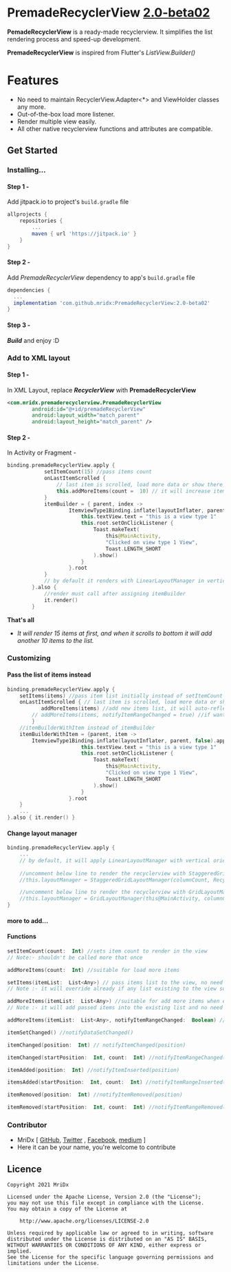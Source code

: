 # PremadeRecyclerView [2.0-beta02](https://github.com/MriDx/PremadeRecyclerView/releases/tag/2.0-beta02)

**PemadeRecyclerView** is a ready-made recyclerview. It simplifies the list rendering process and speed-up development.

**PremadeRecyclerView** is inspired from Flutter's *ListView.Builder()*





# Features

 - No need to maintain RecyclerView.Adapter<*> and ViewHolder classes any more.
 - Out-of-the-box load more listener.
 - Render multiple view easily.
 - All other native recyclerview functions and attributes are compatible.

## Get Started

### Installing...

#### Step 1 - 
Add jitpack.io to project's `build.gradle` file
```gradle
allprojects {
	repositories {
		...
		maven { url 'https://jitpack.io' }
	}
}
```

#### Step 2 -
Add *PremadeRecyclerView* dependency to app's `build.gradle` file
```gradle
dependencies {
  ...
  implementation 'com.github.mridx:PremadeRecyclerView:2.0-beta02'
}
```

#### Step 3 -
***Build*** and enjoy :D 


### Add to XML layout

#### Step 1 -
In XML Layout, replace ***RecyclerView*** with **PremadeRecyclerView** 
```XML
<com.mridx.premaderecyclerview.PremadeRecyclerView
        android:id="@+id/premadeRecyclerView"
        android:layout_width="match_parent"
        android:layout_height="match_parent" />
```

#### Step 2 -
In Activity or Fragment -
```kotlin
binding.premadeRecyclerView.apply {
            setItemCount(15) //pass items count
            onLastItemScrolled {
                // last item is scrolled, load more data or show there's no more new data :D
                this.addMoreItems(count =  10) // it will increase item count by the passed value
            }
            itemBuilder = { parent, index ->
                    ItemviewType1Binding.inflate(layoutInflater, parent, false).apply {
                        this.textView.text = "this is a view type 1"
                        this.root.setOnClickListener {
                            Toast.makeText(
                                this@MainActivity,
                                "Clicked on view type 1 View",
                                Toast.LENGTH_SHORT
                            ).show()
                        }
                    }.root
            }
            // by default it renders with LinearLayoutManager in vertical orientation
        }.also {
            //render must call after assigning itemBuilder
            it.render()
        }
   ```
   **That's all**
   * *It will render 15 items at first, and when it scrolls to bottom it will add another 10 items to the list.*

### Customizing
#### Pass the list of items instead
```kotlin
binding.premadeRecyclerView.apply {
	setItems(items) //pass item list initially instead of setItemCount
	onLastItemScrolled { // last item is scrolled, load more data or show there's no more new data :D
           addMoreItems(items) //add new items list, it will auto-reflect
		// addMoreItems(items, notifyItemRangeChanged = true) //if want itemRangeChanged to be work on newly added items
		}
	//itemBuilderWithItem instead of itemBuilder
	itemBuilderWithItem = {parent, item -> 
		ItemviewType1Binding.inflate(layoutInflater, parent, false).apply {
                        this.textView.text = "this is a view type 1"
                        this.root.setOnClickListener {
                            Toast.makeText(
                                this@MainActivity,
                                "Clicked on view type 1 View",
                                Toast.LENGTH_SHORT
                            ).show()
                        }
                    }.root
	}
	...
}.also { it.render() }
```

#### Change layout manager
```kotlin
binding.premadeRecyclerView.apply {
	...
	// by default, it will apply LinearLayoutManager with vertical orientation
	
	//uncomment below line to render the recyclerview with StaggeredGridLayoutManager
    //this.layoutManager = StaggeredGridLayoutManager(columnCount, RecyclerView.VERTICAL)

    //uncomment below line to render the recyclerview with GridLayoutManager
    //this.layoutManager = GridLayoutManager(this@MainActivity, columnCount)
}
```

#### more to add...


#### Functions
```kotlin
setItemCount(count:  Int) //sets item count to render in the view
// Note:- shouldn't be called more that once
```
```kotlin
addMoreItems(count:  Int) //suitable for load more items 
```
```kotlin
setItems(itemList:  List<Any>) // pass items list to the view, no need to maintain list locally anymore
// Note :- it will override already if any list existing to the view so call only once.
```
```kotlin
addMoreItems(itemList:  List<Any>) //suitable for add more items when exsiting are scrolled already
// Note :- it will add passed items into the existing list and no need to call notifyDataSetChanged manually
```
```kotlin 
addMoreItems(itemList:  List<Any>, notifyItemRangeChanged:  Boolean) //passing true as notifyItemRangeChanged will show itemRangeChanged animation automatically, no need to notify manually
```
```kotlin
itemSetChanged() //notifyDataSetChanged()

itemChanged(position:  Int) // notifyItemChanged(position)

itemChanged(startPosition:  Int, count:  Int) //notifyItemRangeChanged(startPosition, count)

itemAdded(position:  Int) //notifyItemInserted(position)

itemsAdded(startPosition:  Int, count:  Int) //notifyItemRangeInserted(startPosition, count)

itemRemoved(position:  Int) //notifyItemRemoved(position)

itemRemoved(startPosition:  Int, count:  Int) //notifyItemRangeRemoved(startPosition, count)
```


### Contributor

 - MriDx [ [GitHub](https://github.com/mridx), [Twitter](https://twitter.com/mridulbaishya2) , [Facebook](https://facebook.com/mridx), [medium](https://mridx.medium.com) ]
 - Here it can be your name, you're welcome to contribute


## Licence

```
Copyright 2021 MriDx

Licensed under the Apache License, Version 2.0 (the "License");
you may not use this file except in compliance with the License.
You may obtain a copy of the License at

    http://www.apache.org/licenses/LICENSE-2.0

Unless required by applicable law or agreed to in writing, software
distributed under the License is distributed on an "AS IS" BASIS,
WITHOUT WARRANTIES OR CONDITIONS OF ANY KIND, either express or implied.
See the License for the specific language governing permissions and
limitations under the License.
```
